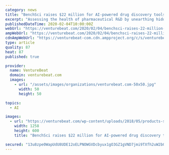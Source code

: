 ```yaml
---
category: news
title: "BenchSci raises $22 million for AI-powered drug discovery tools"
excerpt: "Assessing the health of pharmaceutical R&D by unearthing hidden patterns in procurement data is a task made simpler by AI. At least, that’s the pitch given by David Qixiang Chen, Elvis Wianda, Liran Belenzon, and Tom Leung, who cofounded BenchSci in 2015. The Toronto, Canada-based biotech company taps AI to run experiments that accelerate ..."
publishedDateTime: 2020-02-04T10:00:00Z
webUrl: "https://venturebeat.com/2020/02/04/benchsci-raises-22-million-for-ai-powered-drug-discovery-tools/"
ampWebUrl: "https://venturebeat.com/2020/02/04/benchsci-raises-22-million-for-ai-powered-drug-discovery-tools/amp/"
cdnAmpWebUrl: "https://venturebeat-com.cdn.ampproject.org/c/s/venturebeat.com/2020/02/04/benchsci-raises-22-million-for-ai-powered-drug-discovery-tools/amp/"
type: article
quality: 87
heat: 87
published: true

provider:
  name: VentureBeat
  domain: venturebeat.com
  images:
    - url: "/assets/images/organizations/venturebeat.com-50x50.jpg"
      width: 50
      height: 50

topics:
  - AI

images:
  - url: "https://venturebeat.com/wp-content/uploads/2018/05/products-screenshot-min-e1580583276382.png?fit=1258%2C600&strip=all"
    width: 1258
    height: 600
    title: "BenchSci raises $22 million for AI-powered drug discovery tools"

secured: "13u8zpe0WapUdU8UDE12oELPNOWGVDcbyux1gO3GZ1gVND7jmi9TXfh2uW2b0r+qNBXTFw+ckop+/mehcLA+BTqhj57nEQqd+O+BWfRLW0xao/Z6PY75ePl3tdxMTvfZWNy10CPSw1s4iHrioC432H7tec96M86p7KlZeZJsRfmZA2+juj0mX+O7+oV3x65NaR+AmdCUQe5JzMlBMUdDqRufmWd/wVWDROuOiRtilAYmDbXv0LKOd/H/gl2z9Z3qfuDzY4PL2ejReq34wCSRVruyA7rupj7Ewto/BR+k+pTYta60uN43j7gg74JfltY4aNwL+N4wOxLPXh/CcR7hlB3kvIiNRl6DJb9xzg/eCapmqIVJ/h4KdZl/Sjzwn92EYNkM1adAOWnuVL97WACcdh5ccaixwsELuFlDsurkHGLJeKYT697QK52tTP/B+VBKBJ2LNDLn4bbW8/25WSVkAbYYxzUhBTtZ1AEq2PO4IVY=;LAQ9z4kvO320taY8euj/hg=="
---
```


